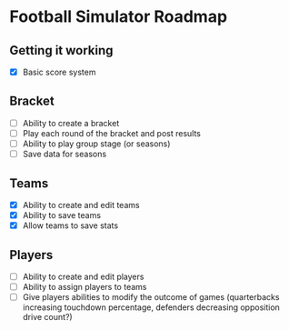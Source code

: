# Football Simulator Roadmap

## Getting it working
- [x] Basic score system

## Bracket
- [ ] Ability to create a bracket
- [ ] Play each round of the bracket and post results
- [ ] Ability to play group stage (or seasons)
- [ ] Save data for seasons

## Teams
- [x] Ability to create and edit teams
- [x] Ability to save teams
- [x] Allow teams to save stats

## Players
- [ ] Ability to create and edit players
- [ ] Ability to assign players to teams
- [ ] Give players abilities to modify the outcome of games (quarterbacks increasing touchdown percentage, defenders decreasing opposition drive count?)